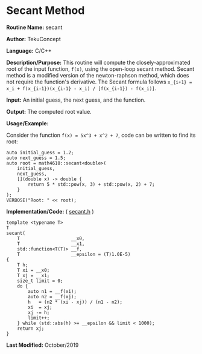 # Secant Method

**Routine Name:** secant

**Author:** TekuConcept

**Language:** C/C++

**Description/Purpose:** This routine will compute the closely-approximated root of the input function, `f(x)`, using the open-loop secant method. Secant method is a modified version of the newton-raphson method, which does not require the function's derivative. The Secant formula follows `x_{i+1} = x_i + f(x_{i-1})(x_{i-1} - x_i) / [f(x_{i-1}) - f(x_i)]`.

**Input:** An initial guess, the next guess, and the function.

**Output:** The computed root value.

**Usage/Example:**

Consider the function `f(x) = 5x^3 + x^2 + 7`, code can be written to find its root:

    auto initial_guess = 1.2;
    auto next_guess = 1.5;
    auto root = math4610::secant<double>(
        initial_guess,
        next_guess,
        [](double x) -> double {
            return 5 * std::pow(x, 3) + std::pow(x, 2) + 7;
        }
    );
    VERBOSE("Root: " << root);

**Implementation/Code:** ( [secant.h](https://github.com/TekuConcept/math4610/blob/master/modules/include/secant.h) )

    template <typename T>
    T
    secant(
        T                   __x0,
        T                   __x1,
        std::function<T(T)> __f,
        T                   __epsilon = (T)1.0E-5)
    {
        T h;
        T xi = __x0;
        T xj = __x1;
        size_t limit = 0;
        do {
            auto n1 = __f(xi);
            auto n2 = __f(xj);
            h   = (n2 * (xi - xj)) / (n1 - n2);
            xi  = xj;
            xj -= h;
            limit++;
        } while (std::abs(h) >= __epsilon && limit < 1000);
        return xj;
    }

**Last Modified:** October/2019
